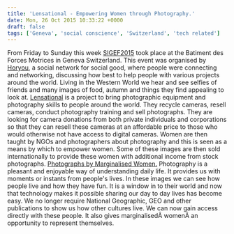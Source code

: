 ```yaml
---
title: 'Lensational - Empowering Women through Photography.'
date: Mon, 26 Oct 2015 10:33:22 +0000
draft: false
tags: ['Geneva', 'social conscience', 'Switzerland', 'tech related']
---
```


From Friday to Sunday this week [SIGEF2015](https://www.sigef2015.com/) took place at the Batiment des Forces Motrices in Geneva Switzerland. This event was organised by [Horyou](https://www.horyou.com/), a social network for social good, where people were connecting and networking, discussing how best to help people with various projects around the world. Living in the Western World we hear and see selfies of friends and many images of food, autumn and things they find appealing to look at. [Lensational](http://lensational.org/) is a project to bring photographic equipment and photography skills to people around the world. They recycle cameras, resell cameras, conduct photography training and sell photographs. They are looking for camera donations from both private individuals and corporations so that they can resell these cameras at an affordable price to those who would otherwise not have access to digital cameras. Women are then taught by NGOs and photographers about photography and this is seen as a means by which to empower women. Some of these images are then sold internationally to provide these women with additional income from stock photographs. [Photographs by Marginalised Women.](http://photos.lensational.org/?#!/index) Photography is a pleasant and enjoyable way of understanding daily life. It provides us with moments or instants from people's lives. In these images we can see how people live and how they have fun. It is a window in to their world and now that technology makes it possible sharing our day to day lives has become easy. We no longer require National Geographic, GEO and other publications to show us how other cultures live. We can now gain access directly with these people. It also gives marginalisedÂ womenÂ an opportunity to represent themselves.